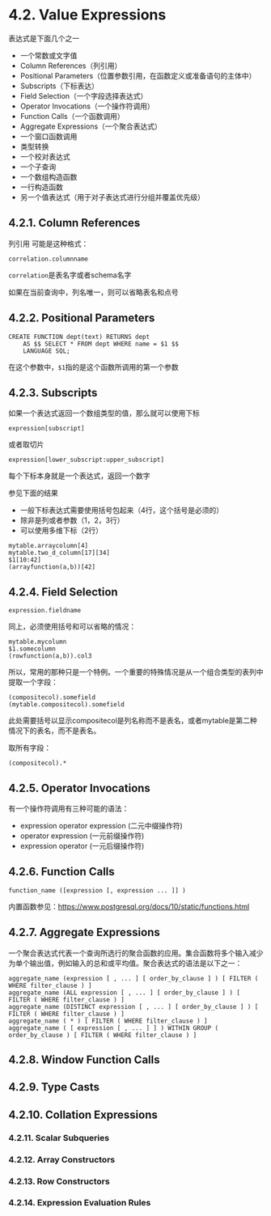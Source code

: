 # 4.2. Value Expressions

表达式是下面几个之一

- 一个常数或文字值
- Column References（列引用）
- Positional Parameters（位置参数引用，在函数定义或准备语句的主体中）
- Subscripts（下标表达）
- Field Selection（一个字段选择表达式）
- Operator Invocations（一个操作符调用）
- Function Calls（一个函数调用）
- Aggregate Expressions（一个聚合表达式）
- 一个窗口函数调用
- 类型转换
- 一个校对表达式
- 一个子查询
- 一个数组构造函数
- 一行构造函数
- 另一个值表达式（用于对子表达式进行分组并覆盖优先级）

## 4.2.1. Column References

列引用
可能是这种格式：
```
correlation.columnname
```
`correlation`是表名字或者schema名字

如果在当前查询中，列名唯一，则可以省略表名和点号

## 4.2.2. Positional Parameters

```
CREATE FUNCTION dept(text) RETURNS dept
    AS $$ SELECT * FROM dept WHERE name = $1 $$
    LANGUAGE SQL;
```
在这个参数中，`$1`指的是这个函数所调用的第一个参数

## 4.2.3. Subscripts

如果一个表达式返回一个数组类型的值，那么就可以使用下标
```
expression[subscript]
```

或者取切片
```
expression[lower_subscript:upper_subscript]
```

每个下标本身就是一个表达式，返回一个数字

参见下面的结果
- 一般下标表达式需要使用括号包起来（4行，这个括号是必须的）
- 除非是列或者参数（1，2，3行）
- 可以使用多维下标（2行）
```
mytable.arraycolumn[4]
mytable.two_d_column[17][34]
$1[10:42]
(arrayfunction(a,b))[42]
```

## 4.2.4. Field Selection

```
expression.fieldname
```

同上，必须使用括号和可以省略的情况：
```
mytable.mycolumn
$1.somecolumn
(rowfunction(a,b)).col3
```

所以，常用的那种只是一个特例。一个重要的特殊情况是从一个组合类型的表列中提取一个字段：
```
(compositecol).somefield
(mytable.compositecol).somefield
```
此处需要括号以显示compositecol是列名称而不是表名，或者mytable是第二种情况下的表名，而不是表名。

取所有字段：
```
(compositecol).*
```

## 4.2.5. Operator Invocations

有一个操作符调用有三种可能的语法：
- expression operator expression (二元中缀操作符)
- operator expression (一元前缀操作符)
- expression operator (一元后缀操作符)

## 4.2.6. Function Calls

```
function_name ([expression [, expression ... ]] )
```

内置函数参见：https://www.postgresql.org/docs/10/static/functions.html

## 4.2.7. Aggregate Expressions

一个聚合表达式代表一个查询所选行的聚合函数的应用。集合函数将多个输入减少为单个输出值，例如输入的总和或平均值。聚合表达式的语法是以下之一：
```
aggregate_name (expression [ , ... ] [ order_by_clause ] ) [ FILTER ( WHERE filter_clause ) ]
aggregate_name (ALL expression [ , ... ] [ order_by_clause ] ) [ FILTER ( WHERE filter_clause ) ]
aggregate_name (DISTINCT expression [ , ... ] [ order_by_clause ] ) [ FILTER ( WHERE filter_clause ) ]
aggregate_name ( * ) [ FILTER ( WHERE filter_clause ) ]
aggregate_name ( [ expression [ , ... ] ] ) WITHIN GROUP ( order_by_clause ) [ FILTER ( WHERE filter_clause ) ]
```

## 4.2.8. Window Function Calls

## 4.2.9. Type Casts

## 4.2.10. Collation Expressions

### 4.2.11. Scalar Subqueries

### 4.2.12. Array Constructors

### 4.2.13. Row Constructors

### 4.2.14. Expression Evaluation Rules
